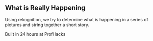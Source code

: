 What is Really Happening
------------------------

Using rekognition, we try to determine what is happening in a series of pictures and string together a short story.

Built in 24 hours at ProfHacks
